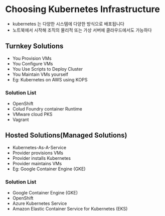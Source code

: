 # Choosing Kubernetes Infrastructure

* kubernetes 는 다양한 시스템에 다양한 방식으로 배포됩니다
* 노트북에서 시작해 조직의 물리적 또는 가상 서버에 클라우드에서도 가능하다

## Turnkey Solutions

* You Provision VMs
* You Configure VMs
* You Use Scripts to Deploy Cluster
* You Maintain VMs yourself
* Eg: Kubernetes on AWS using KOPS

### Solution List

* OpenShift
* Colud Foundry container Runtime
* VMware cloud PKS
* Vagrant

## Hosted Solutions(Managed Solutions)

* Kubernetes-As-A-Service
* Provider provisions VMs
* Provider installs Kubernetes
* Provider maintains VMs
* Eg: Google Container Engine (GKE)

### Solution List

* Google Container Engine (GKE)
* OpenShift
* Azure Kubernetes Service
* Amazon Elastic Container Service for Kubernetes (EKS)

